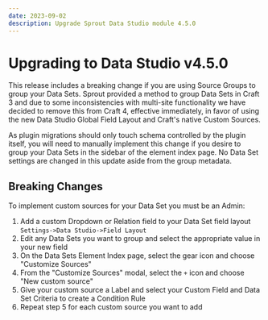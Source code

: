 ```yaml
---
date: 2023-09-02
description: Upgrade Sprout Data Studio module 4.5.0
---
```


# Upgrading to Data Studio v4.5.0

This release includes a breaking change if you are using Source Groups to group your Data Sets. Sprout provided a method to group Data Sets in Craft 3 and due to some inconsistencies with multi-site functionality we have decided to remove this from Craft 4, effective immediately, in favor of using the new Data Studio Global Field Layout and Craft's native Custom Sources. 

As plugin migrations should only touch schema controlled by the plugin itself, you will need to manually implement this change if you desire to group your Data Sets in the sidebar of the element index page. No Data Set settings are changed in this update aside from the group metadata.

## Breaking Changes

To implement custom sources for your Data Set you must be an Admin:

1. Add a custom Dropdown or Relation field to your Data Set field layout `Settings->Data Studio->Field Layout`
2. Edit any Data Sets you want to group and select the appropriate value in your new field
3. On the Data Sets Element Index page, select the gear icon and choose "Customize Sources"
4. From the "Customize Sources" modal, select the `+` icon and choose "New custom source"
5. Give your custom source a Label and select your Custom Field and Data Set Criteria to create a Condition Rule
6. Repeat step 5 for each custom source you want to add
 


